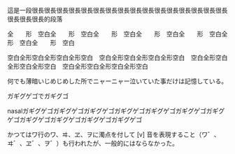 這是一段很長很長很長很長很長很長很長很長很長很長很長很長很長很長很長很長很長很長很長的段落

全　　形　空白全　　形　空白全　　形　空白全　　形　空白全　　形　空白全　　形　空白全　　形　空白

空白全形空白全形空白全形空白　空白全形空白全形空白全形空白　空白全形空白全形空白全形空白　空白全形空白全形空白全形空白

何でも薄暗いじめじめした所でニャーニャー泣いていた事だけは記憶している。

カ゚キ゚ク゚ケ゚コ゚でガギグゴ

nasalカ゚キ゚ク゚ケ゚コ゚カ゚キ゚ク゚ケ゚コ゚カ゚キ゚ク゚ケ゚コ゚カ゚キ゚ク゚ケ゚コ゚カ゚キ゚ク゚ケ゚コ゚カ゚キ゚ク゚ケ゚コ゚カ゚キ゚ク゚ケ゚コ゚カ゚キ゚ク゚ケ゚コ゚カ゚キ゚ク゚ケ゚コ゚カ゚キ゚ク゚ケ゚コ゚カ゚キ゚ク゚ケ゚コ゚

かつてはワ行のワ、ヰ、ヱ、ヲに濁点を付して [v] 音を表現すること（ワ゛、ヰ゛、ヱ゛、ヲ゛）も行われたが、一般的にはならなかった。
